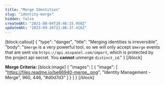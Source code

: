 ```yaml
---
title: "Merge Identities"
slug: "identity-merge"
hidden: false
createdAt: "2021-08-04T20:46:15.950Z"
updatedAt: "2023-09-26T21:06:37.416Z"
---
```


[block:callout]
{
  "type": "danger",
  "title": "Merging identities is irreversible",
  "body": "`$merge` is a very powerful tool, so we will only accept `$merge` events that are sent via `https://api.mixpanel.com/import`, which is protected by the project api secret. You **cannot** unmerge `distinct_id`."
}
[/block]

**Merge Criteria:**
[block:image]
{
  "images": [
    {
      "image": [
        "https://files.readme.io/be66940-merge_.png",
        "Identity Management - Merge",
        960,
        446,
        "#d0d7d3"
      ]
    }
  ]
}
[/block]
